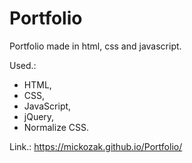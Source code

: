 # Portfolio

Portfolio made in html, css and javascript.

Used.:

- HTML,
- CSS,
- JavaScript,
- jQuery,
- Normalize CSS.

Link.: https://mickozak.github.io/Portfolio/
